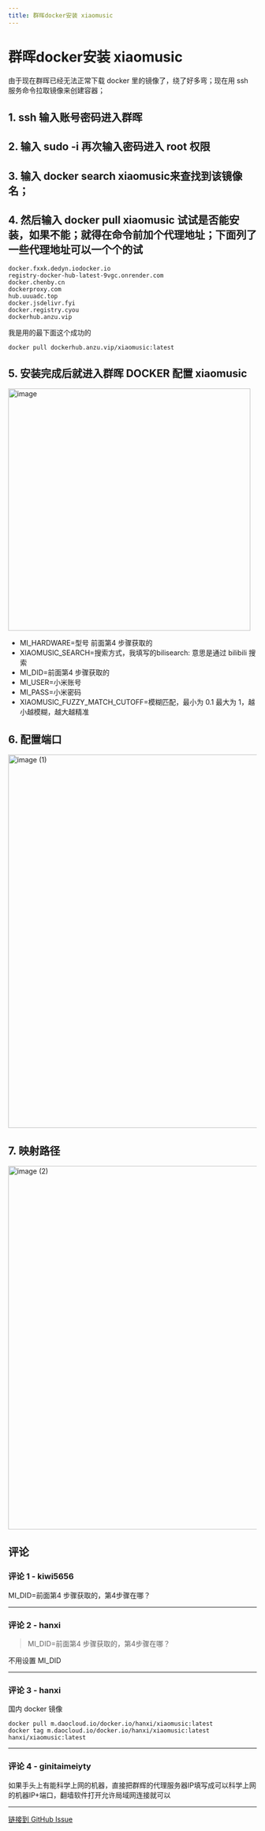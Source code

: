 ```yaml
---
title: 群晖docker安装 xiaomusic
---
```


# 群晖docker安装 xiaomusic

由于现在群晖已经无法正常下载 docker 里的镜像了，绕了好多弯；现在用 ssh 服务命令拉取镜像来创建容器；

## 1. ssh 输入账号密码进入群晖
## 2. 输入 sudo -i 再次输入密码进入 root 权限
## 3. 输入 docker search xiaomusic来查找到该镜像名；
## 4. 然后输入 docker pull xiaomusic 试试是否能安装，如果不能；就得在命令前加个代理地址；下面列了一些代理地址可以一个个的试

```
docker.fxxk.dedyn.iodocker.io
registry-docker-hub-latest-9vgc.onrender.com
docker.chenby.cn
dockerproxy.com
hub.uuuadc.top
docker.jsdelivr.fyi
docker.registry.cyou
dockerhub.anzu.vip
```

我是用的最下面这个成功的

```
docker pull dockerhub.anzu.vip/xiaomusic:latest
```

## 5. 安装完成后就进入群晖 DOCKER 配置 xiaomusic

<img width="491" alt="image" src="https://gproxy.hanxi.cc/proxy/hanxi/xiaomusic/assets/38914725/e318062b-bd70-464c-a8df-8ce3635f2d84">

- MI_HARDWARE=型号 前面第4 步骤获取的
- XIAOMUSIC_SEARCH=搜索方式，我填写的bilisearch: 意思是通过 bilibili 搜索
- MI_DID=前面第4 步骤获取的
- MI_USER=小米账号
- MI_PASS=小米密码
- XIAOMUSIC_FUZZY_MATCH_CUTOFF=模糊匹配，最小为 0.1 最大为 1，越小越模糊，越大越精准

## 6. 配置端口

<img width="757" alt="image (1)" src="https://gproxy.hanxi.cc/proxy/hanxi/xiaomusic/assets/38914725/2b6b9283-296f-4845-a3ff-0ebb11f548b4">

## 7. 映射路径

<img width="737" alt="image (2)" src="https://gproxy.hanxi.cc/proxy/hanxi/xiaomusic/assets/38914725/593718dd-8302-4a69-bec9-36e70f3f0407">



## 评论


### 评论 1 - kiwi5656

MI_DID=前面第4 步骤获取的，第4步骤在哪？

---

### 评论 2 - hanxi

> MI_DID=前面第4 步骤获取的，第4步骤在哪？

不用设置 MI_DID 

---

### 评论 3 - hanxi

国内 docker 镜像

```
docker pull m.daocloud.io/docker.io/hanxi/xiaomusic:latest
docker tag m.daocloud.io/docker.io/hanxi/xiaomusic:latest hanxi/xiaomusic:latest
```

---

### 评论 4 - ginitaimeiyty

如果手头上有能科学上网的机器，直接把群辉的代理服务器IP填写成可以科学上网的机器IP+端口，翻墙软件打开允许局域网连接就可以

---
[链接到 GitHub Issue](https://github.com/hanxi/xiaomusic/issues/101)
